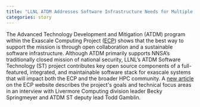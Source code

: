 ```yaml
---
title: "LLNL ATDM Addresses Software Infrastructure Needs for Multiple Communities"
categories: story
---
```


The Advanced Technology Development and Mitigation (ATDM) program within the Exascale Computing Project ([ECP](https://www.exascaleproject.org/)) shows that the best way to support the mission is through open collaboration and a sustainable software infrastructure. Although ATDM primarily supports NNSA’s traditionally closed mission of national security, LLNL’s ATDM Software Technology (ST) project contributes key open source components of a full-featured, integrated, and maintainable software stack for exascale systems that will impact both the ECP and the broader HPC community. A [new article](https://www.exascaleproject.org/highlight/llnl-atdm-addresses-software-infrastructure-needs-for-the-hpc-nnsa-cloud-and-exascale-communities/) on the ECP website describes the project's goals and technical focus areas in an interview with Livermore Computing division leader Becky Springmeyer and ATDM ST deputy lead Todd Gamblin.
